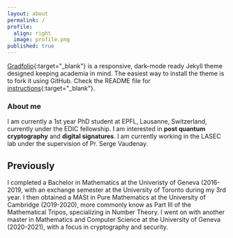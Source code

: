 ```yaml
---
layout: about
permalink: /
profile:
  align: right
  image: profile.png
published: true
---
```


[Gradfolio](https://github.com/jitinnair1/gradfolio){:target="_blank"} is a responsive, dark-mode ready Jekyll theme designed keeping academia in mind. The easiest way to install the theme is to fork it using GitHub. Check the README file for [instructions](https://github.com/jitinnair1/gradfolio#installation){:target="_blank"}.

### About me 
I am currently a 1st year PhD student at EPFL, Lausanne, Switzerland, currently under the EDIC fellowship. 
I am interested in **post quantum cryptography** and **digital signatures**. 
I am currently working in the LASEC lab under the supervision of Pr. Serge Vaudenay. 

## Previously

I completed a Bachelor in Mathematics at the Univeristy of Geneva (2016-2019, with an exchange semester at the University of Toronto during my 3rd year.
I then obtained a MASt in Pure Mathematics at the University of Cambridge (2019-2020), more commonly know as Part III of the Mathematical Tripos, specializing in Number Theory. 
I went on with another master in Mathematics and Computer Science at the University of Geneva (2020-2021), with a focus in cryptography and security.
